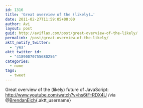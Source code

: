 ```yaml
---
id: 1316
title: 'Great overview of the (likely)…'
date: 2011-02-27T11:59:05+00:00
author: Avi
layout: post
guid: http://aviflax.com/post/great-overview-of-the-likely/
permalink: /post/great-overview-of-the-likely/
aktt_notify_twitter:
  - 'yes'
aktt_twitter_id:
  - "41890070755680256"
categories:
  - none
tags:
  - tweet
---
```

Great overview of the (likely) future of JavaScript: <a href="http://www.youtube.com/watch?v=hs6tF-RDX4U" rel="nofollow">http://www.youtube.com/watch?v=hs6tF-RDX4U</a> /via @[BrendanEich](http://twitter.com/BrendanEich){.aktt_username}